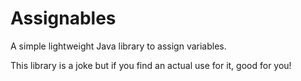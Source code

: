 # Assignables
A simple lightweight Java library to assign variables.

This library is a joke but if you find an actual use for it, good for you!
